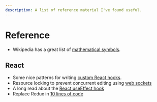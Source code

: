 ```yaml
---
description: A list of reference material I've found useful.
---
```


# Reference

* Wikipedia has a great list of [mathematical symbols](https://en.wikipedia.org/wiki/List_of_mathematical_symbols).

## React
* Some nice patterns for writing [custom React hooks](https://usehooks.com/).
* Resource locking to prevent concurrent editing using [web sockets](https://marmelab.com/blog/2017/09/13/real-time-resource-locking-using-socketio-and-react-router.html)
* A long read about the [React useEffect hook](https://overreacted.io/a-complete-guide-to-useeffect/)
* Replace Redux in [10 lines of code](https://medium.com/simply/state-management-with-react-hooks-and-context-api-at-10-lines-of-code-baf6be8302c)
